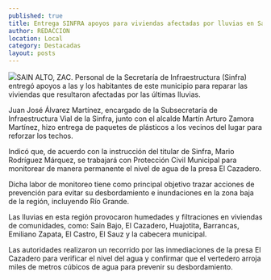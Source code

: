 ```yaml
---
published: true
title: Entrega SINFRA apoyos para viviendas afectadas por lluvias en Sain Alto
author: REDACCION
location: Local
category: Destacadas
layout: posts
---
```


![](http://i.imgur.com/KnJHDtFm.jpg)SAIN ALTO, ZAC. Personal de la Secretaría de Infraestructura (Sinfra) entregó apoyos a las y los habitantes de este municipio para reparar las viviendas que resultaron afectadas por las últimas lluvias.
 
Juan José Álvarez Martínez, encargado de la Subsecretaría de Infraestructura Vial de la Sinfra, junto con el alcalde Martín Arturo Zamora Martínez, hizo entrega de paquetes de plásticos a los vecinos del lugar para reforzar los techos.
 
Indicó que, de acuerdo con la instrucción del titular de Sinfra, Mario Rodríguez Márquez, se trabajará con Protección Civil Municipal para monitorear de manera permanente el nivel de agua de la presa El Cazadero.
 
Dicha labor de monitoreo tiene como principal objetivo trazar acciones de prevención para evitar su desbordamiento e inundaciones en la zona baja de la región, incluyendo Río Grande.
 
Las lluvias en esta región provocaron humedades y filtraciones en viviendas de comunidades, como: Sain Bajo, El Cazadero, Huajotita, Barrancas, Emiliano Zapata, El Castro, El Sauz y la cabecera municipal.
 
Las autoridades realizaron un recorrido por las inmediaciones de la presa El Cazadero para verificar el nivel del agua y confirmar que el vertedero arroja miles de metros cúbicos de agua para prevenir su desbordamiento.

